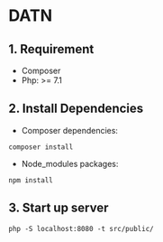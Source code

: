 # DATN

## 1. Requirement
- Composer
- Php: >= 7.1

## 2. Install Dependencies
- Composer dependencies:
```
composer install
```

- Node_modules packages:
```
npm install
```

## 3. Start up server

```
php -S localhost:8080 -t src/public/
```
